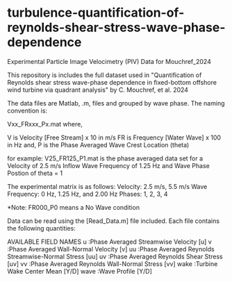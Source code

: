 # turbulence-quantification-of-reynolds-shear-stress-wave-phase-dependence
Experimental Particle Image Velocimetry (PIV) Data for Mouchref_2024

This repository is includes the full dataset used in 
"Quantification of Reynolds shear stress wave-phase dependence in
fixed-bottom offshore wind turbine via quadrant analysis"
by C. Mouchref, et al. 2024

The data files are Matlab, .m, files and grouped by wave phase.
The naming convention is:

Vxx_FRxxx_Px.mat where,

V is Velocity [Free Stream] x 10 in m/s
FR is Frequency [Water Wave] x 100 in Hz and,
P is the Phase Averaged Wave Crest Location (theta)

for example:
V25_FR125_P1.mat is the phase averaged data set for a
Velocity of 2.5 m/s Inflow
Wave Frequency of 1.25 Hz and
Wave Phase Postion of theta = 1

The experimental matrix is as follows:
Velocity: 2.5 m/s, 5.5 m/s
Wave Frequency: 0 Hz, 1.25 Hz, and 2.00 Hz
Phases: 1, 2, 3, 4

*Note: FR000_P0 means a No Wave condition


Data can be read using the [Read_Data.m] file included.
Each file contains the following quantities:

AVAILABLE FIELD NAMES
u     :Phase Averaged Streamwise Velocity                 [u]
v     :Phase Averaged Wall-Normal Velocity                [v]
uu    :Phase Averaged Reynolds Streamwise-Normal Stress   [uu]
uv    :Phase Averaged Reynolds Shear Stress               [uv]
vv    :Phase Averaged Reynolds Wall-Normal Stress         [vv]
wake  :Turbine Wake Center Mean                           [Y/D]
wave  :Wave Profile                                       [Y/D]

